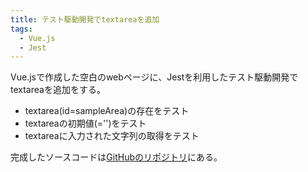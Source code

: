 ```yaml
---
title: テスト駆動開発でtextareaを追加
tags:
  - Vue.js
  - Jest
---
```


Vue.jsで作成した空白のwebページに、Jestを利用したテスト駆動開発でtextareaを追加をする。

- textarea(id=sampleArea)の存在をテスト
- textareaの初期値(='')をテスト
- textareaに入力された文字列の取得をテスト

完成したソースコードは[GitHubのリポジトリ](https://github.com/kubotama/sample_textarea)にある。
